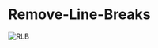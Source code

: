# Remove-Line-Breaks
![RLB](https://user-images.githubusercontent.com/78360814/120042918-455ad800-c020-11eb-982f-90acc057ca89.PNG)
